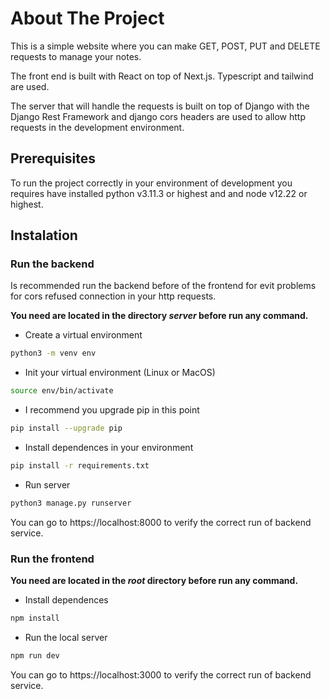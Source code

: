 # About The Project

This is a simple website where you can make GET, POST, PUT and DELETE requests to manage your notes.

The front end is built with React on top of Next.js. Typescript and tailwind are used.

The server that will handle the requests is built on top of Django with the Django Rest Framework and django cors headers are used to allow http requests in the development environment.

## Prerequisites

To run the project correctly in your environment of development you requires have installed python v3.11.3 or highest and and node v12.22 or highest.

## Instalation

### Run the backend

Is recommended run the backend before of the frontend for evit problems for cors refused connection in your http requests.

**You need are located in the directory _server_ before run any command.**

* Create a virtual environment 
```sh
python3 -m venv env
```
* Init your virtual environment (Linux or MacOS)
```sh
source env/bin/activate
```
* I recommend you upgrade pip in this point
```sh
pip install --upgrade pip 
```
* Install dependences in your environment
```sh
pip install -r requirements.txt
```
* Run server
```sh
python3 manage.py runserver
```

You can go to https://localhost:8000 to verify the correct run of backend service. 

### Run the frontend

**You need are located in the _root_ directory before run any command.**

* Install dependences
```sh
npm install
```
* Run the local server
```sh
npm run dev
```

You can go to https://localhost:3000 to verify the correct run of backend service. 




